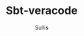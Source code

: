 ---
layout: post
repolink: "https://github.com/sullis/sbt-veracode"
title: "Sbt-veracode"
description: "sbt plugin for Veracode."
author: "Sullis"
author-link: "https://github.com/sullis/"
content-type: "build_tools"
repo: "github"
repo_title: "Sbt-veracode"
---
